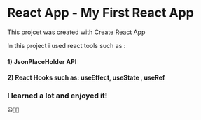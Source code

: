 # React App - My First React App

This projcet was created with Create React App

In this project i used react tools such as :
#### 1) JsonPlaceHolder API
#### 2) React Hooks such as: useEffect, useState , useRef


### I learned a lot and enjoyed it!

	😃🙏🔥
